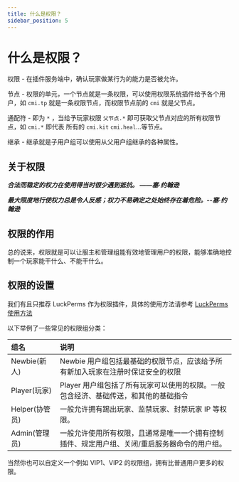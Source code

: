 ```yaml
---
title: 什么是权限？
sidebar_position: 5
---
```


# 什么是权限？

权限 - 在插件服务端中，确认玩家做某行为的能力是否被允许。

节点 - 权限的单元，一个节点就是一条权限，可以使用权限系统插件给予各个用户，如 `cmi.tp` 就是一条权限节点，而权限节点前的 `cmi` 就是父节点。

通配符 - 即为 `*` ，当给予玩家权限 `父节点.*` 即可获取父节点对应的所有权限节点，如 `cmi.*` 即代表 所有的 `cmi.kit` `cmi.heal`...等节点。

继承 - 继承就是子用户组可以使用从父用户组继承的各种属性。

## 关于权限

***合法而稳定的权力在使用得当时很少遇到抵抗。 ——塞·约翰逊***

***最大限度地行使权力总是令人反感；权力不易确定之处始终存在着危险。--塞·约翰逊***

## 权限的作用

总的说来，权限就是可以让服主和管理组能有效地管理用户的权限，能够准确地控制一个玩家能干什么、不能干什么。

## 权限的设置

我们有且只推荐 LuckPerms 作为权限插件，具体的使用方法请参考 [LuckPerms 使用方法](https://nitwikit.8aka.org/Java/permission)

以下举例了一些常见的权限组分类：

| 组名          | 说明                                              |
|:------------|:------------------------------------------------|
| Newbie(新人)  | Newbie 用户组包括最基础的权限节点，应该给予所有新加入玩家在注册时保证安全的权限     |
| Player(玩家)  | Player 用户组包括了所有玩家可以使用的权限。一般包含经济、基础传送，和其他的基础指令   |
| Helper(协管员) | 一般允许拥有踢出玩家、监禁玩家、封禁玩家 IP 等权限。                    |
| Admin(管理员)  | 一般允许使用所有权限，且通常是唯一一个拥有控制插件、规定用户组、关闭/重启服务器命令的用户组。 |

当然你也可以自定义一个例如 VIP1、VIP2 的权限组，拥有比普通用户更多的权限。
